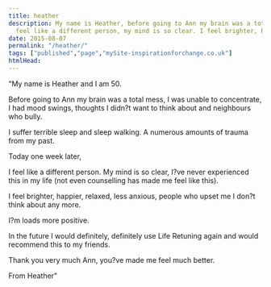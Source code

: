```yaml
---
title: heather
description: My name is Heather, before going to Ann my brain was a total mess.....one week later, I 
  feel like a different person, my mind is so clear. I feel brighter, happier and more relaxed.
date: 2015-08-07
permalink: "/heather/"
tags: ["published","page","mySite-inspirationforchange.co.uk"]
htmlHead: 
---
```


"My name is Heather and I am 50.

Before going to Ann my brain was a total mess, I was unable to concentrate, I had mood swings, thoughts I didn?t want to think about and neighbours who bully.
<!--more-->

I suffer terrible sleep and sleep walking. A numerous amounts of trauma from my past.





Today one week later,





I feel like a different person. My mind is so clear, I?ve never experienced this in my life (not even counselling has made me feel like this).





I feel brighter, happier, relaxed, less anxious, people who upset me I don?t think about any more.





I?m loads more positive.





In the future I would definitely, definitely use Life Retuning again and would recommend this to my friends.</p>





Thank you very much Ann, you?ve made me feel much better.





From Heather"







